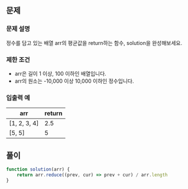 ## 문제

### 문제 설명

정수를 담고 있는 배열 arr의 평균값을 return하는 함수, solution을 완성해보세요.

### 제한 조건

- arr은 길이 1 이상, 100 이하인 배열입니다.
- arr의 원소는 -10,000 이상 10,000 이하인 정수입니다.

### 입출력 예

| arr | return |
| --- | ------ |
| [1, 2, 3, 4] | 2.5 |
| [5, 5] | 5 |

## 풀이

```javascript
function solution(arr) {
    return arr.reduce((prev, cur) => prev + cur) / arr.length
}
```
